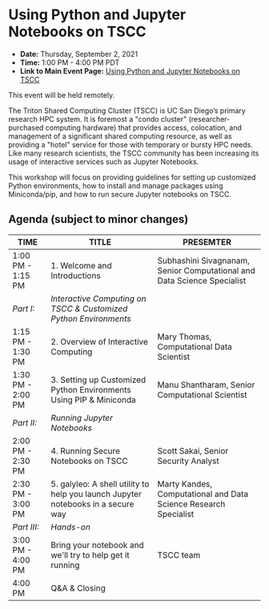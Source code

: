 # Using Python and Jupyter Notebooks on TSCC

* **Date:**  Thursday, September 2, 2021
* **Time:** 1:00 PM - 4:00 PM PDT
* **Link to Main Event Page:**
[Using Python and Jupyter Notebooks on TSCC](https://www.sdsc.edu/event_items/202109_TSCCworkshop.html)

This event will be held remotely.

The Triton Shared Computing Cluster (TSCC) is UC San Diego’s primary research HPC system. It is foremost a "condo cluster" (researcher-purchased computing hardware) that provides access, colocation, and management of a significant shared computing resource, as well as providing a "hotel" service for those with temporary or bursty HPC needs. Like many research scientists, the TSCC community has been increasing its usage of interactive services such as Jupyter Notebooks.

This workshop will focus on providing guidelines for setting up customized Python environments, how to install and manage packages using Miniconda/pip, and how to run secure Jupyter notebooks on TSCC.

## Agenda (subject to minor changes)
| **TIME** |  **TITLE** | **PRESEMTER** |
| ----- | -----  | ----- |
| 1:00 PM - 1:15 PM  |  1.  Welcome and Introductions | Subhashini Sivagnanam, Senior Computational and Data Science Specialist |
 | *Part I:*  |  *Interactive Computing on TSCC & Customized Python Environments* |  |
 | 1:15 PM - 1:30 PM  |  2.  Overview of Interactive Computing | Mary Thomas, Computational Data Scientist |
 | 1:30 PM - 2:00 PM  |  3.  Setting up Customized Python Environments Using PIP & Miniconda | Manu Shantharam, Senior Computational Scientist |
 | *Part II:*  | *Running Jupyter Notebooks* |  |
 | 2:00 PM - 2:30 PM  |  4.  Running Secure Notebooks on TSCC | Scott Sakai, Senior Security Analyst |
 | 2:30 PM - 3:00 PM  |  5.  galyleo: A shell utility to help you launch Jupyter notebooks in a secure way | Marty Kandes, Computational and Data Science Research Specialist |
 | *Part III:*  | *Hands-on* | |
 | 3:00 PM - 4:00 PM  |  Bring your notebook and we'll try to help get it running | TSCC team |
 | 4:00 PM  |  Q&A & Closing  |  |
